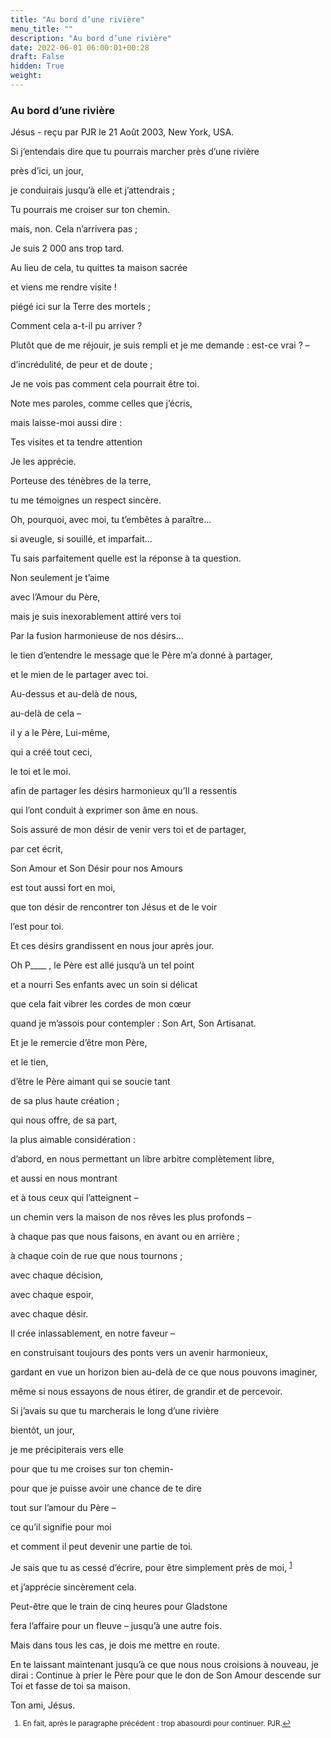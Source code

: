 ```yaml
---
title: "Au bord d’une rivière"
menu_title: ""
description: "Au bord d’une rivière"
date: 2022-06-01 06:00:01+00:28
draft: False
hidden: True
weight:
---
```

### Au bord d’une rivière

Jésus - reçu par PJR le 21 Août 2003, New York, USA.

Si j’entendais dire que tu pourrais marcher près d’une rivière

près d’ici, un jour,

je conduirais jusqu’à elle et j’attendrais ;

Tu pourrais me croiser sur ton chemin.

mais, non. Cela n’arrivera pas ;

Je suis 2 000 ans trop tard.

Au lieu de cela, tu quittes ta maison sacrée

et viens me rendre visite !

piégé ici sur la Terre des mortels ;

Comment cela a-t-il pu arriver ?

Plutôt que de me réjouir, je suis rempli et je me demande : est-ce vrai ? –

d’incrédulité, de peur et de doute ;

Je ne vois pas comment cela pourrait être toi.

Note mes paroles, comme celles que j’écris,

mais laisse-moi aussi dire :

Tes visites et ta tendre attention

Je les apprécie.

Porteuse des ténèbres de la terre,

tu me témoignes un respect sincère.

Oh, pourquoi, avec moi, tu t’embêtes à paraître…

si aveugle, si souillé, et imparfait…

Tu sais parfaitement quelle est la réponse à ta question.

Non seulement je t’aime

avec l’Amour du Père,

mais je suis inexorablement attiré vers toi

Par la fusion harmonieuse de nos désirs…

le tien d’entendre le message que le Père m’a donné à partager,

et le mien de le partager avec toi.

Au-dessus et au-delà de nous,

au-delà de cela –

il y a le Père, Lui-même,

qui a créé tout ceci,

le toi et le moi.

afin de partager les désirs harmonieux qu’Il a ressentis

qui l’ont conduit à exprimer son âme en nous.

Sois assuré de mon désir de venir vers toi et de partager,

par cet écrit,

Son Amour et Son Désir pour nos Amours

est tout aussi fort en moi,

que ton désir de rencontrer ton Jésus et de le voir

l’est pour toi.

Et ces désirs grandissent en nous jour après jour.

Oh P____ , le Père est allé jusqu’à un tel point

et a nourri Ses enfants avec un soin si délicat

que cela fait vibrer les cordes de mon cœur

quand je m’assois pour contempler : Son Art, Son Artisanat.

Et je le remercie d’être mon Père,

et le tien,

d’être le Père aimant qui se soucie tant

de sa plus haute création ;

qui nous offre, de sa part,

la plus aimable considération :

d’abord, en nous permettant un libre arbitre complètement libre,

et aussi en nous montrant

et à tous ceux qui l’atteignent –

un chemin vers la maison de nos rêves les plus profonds –

à chaque pas que nous faisons, en avant ou en arrière ;

à chaque coin de rue que nous tournons ;

avec chaque décision,

avec chaque espoir,

avec chaque désir.

Il crée inlassablement, en notre faveur –

en construisant toujours des ponts vers un avenir harmonieux,

gardant en vue un horizon bien au-delà de ce que nous pouvons imaginer,

même si nous essayons de nous étirer, de grandir et de percevoir.

Si j’avais su que tu marcherais le long d’une rivière

bientôt, un jour,

je me précipiterais vers elle

pour que tu me croises sur ton chemin-

pour que je puisse avoir une chance de te dire

tout sur l’amour du Père –

ce qu’il signifie pour moi

et comment il peut devenir une partie de toi.

Je sais que tu as cessé d’écrire, pour être simplement près de moi, <sup id="a1">[1](#f1)</sup>

et j’apprécie sincèrement cela.

Peut-être que le train de cinq heures pour Gladstone

fera l’affaire pour un fleuve – jusqu’à une autre fois.

Mais dans tous les cas, je dois me mettre en route.

En te laissant maintenant jusqu’à ce que nous nous croisions à nouveau, je dirai : Continue à prier le Père pour que le don de Son Amour descende sur Toi et fasse de toi sa maison.

Ton ami, Jésus.
<small>

1. <large id="f1"> En fait, après le paragraphe précédent : trop abasourdi pour continuer. PJR.[↩](#a1)
